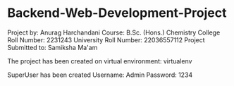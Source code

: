 # Backend-Web-Development-Project
  Project by:
  Anurag Harchandani
  Course: B.Sc. (Hons.) Chemistry
  College Roll Number: 2231243
  University Roll Number: 22036557112
  Project Submitted to: Samiksha Ma'am

The project has been created on virtual environment: virtualenv

SuperUser has been created
Username: Admin
Password: 1234
